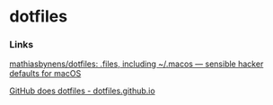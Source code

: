 # dotfiles

### Links
[mathiasbynens/dotfiles: .files, including ~/.macos — sensible hacker defaults for macOS](https://github.com/mathiasbynens/dotfiles)

[GitHub does dotfiles - dotfiles.github.io](http://dotfiles.github.io/)
